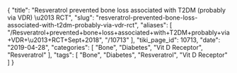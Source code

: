 {
    "title": "Resveratrol prevented bone loss associated with T2DM (probably via VDR) \u2013 RCT",
    "slug": "resveratrol-prevented-bone-loss-associated-with-t2dm-probably-via-vdr-rct",
    "aliases": [
        "/Resveratrol+prevented+bone+loss+associated+with+T2DM+probably+via+VDR+\u2013+RCT+Sept+2018",
        "/10713"
    ],
    "tiki_page_id": 10713,
    "date": "2019-04-28",
    "categories": [
        "Bone",
        "Diabetes",
        "Vit D Receptor",
        "Resveratrol"
    ],
    "tags": [
        "Bone",
        "Diabetes",
        "Resveratrol",
        "Vit D Receptor"
    ]
}